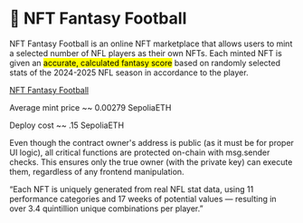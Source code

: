 # 🏈 NFT Fantasy Football   

NFT Fantasy Football is an online NFT marketplace that allows users to mint a selected number of NFL players as their own NFTs. Each minted NFT is given an <mark> accurate, calculated fantasy score</mark> based on randomly selected stats of the 2024-2025 NFL season in accordance to the player.   

[NFT Fantasy Football](https://wesleycym.github.io/NFT-Fantasy-Football/)   


Average mint price ~~ 0.00279 SepoliaETH   

Deploy cost ~~ .15 SepoliaETH     

Even though the contract owner's address is public (as it must be for proper UI logic), all critical functions are protected on-chain with msg.sender checks. This ensures only the true owner (with the private key) can execute them, regardless of any frontend manipulation.   

“Each NFT is uniquely generated from real NFL stat data, using 11 performance categories and 17 weeks of potential values — resulting in over 3.4 quintillion unique combinations per player.”   
